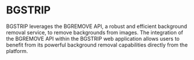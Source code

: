 # BGSTRIP
BGSTRIP leverages the BGREMOVE API, a robust and efficient background removal service, to remove backgrounds from images. The integration of the BGREMOVE API within the BGSTRIP web application allows users to benefit from its powerful background removal capabilities directly from the platform.
